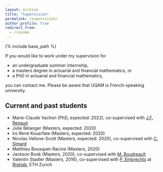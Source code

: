 ```yaml
---
layout: archive
title: "Supervision"
permalink: /supervision/
author_profile: true
redirect_from:
  - /resume
---
```


{% include base_path %}

If you would like to work under my supervision for
- an undergraduate summer internship,
- a masters degree in actuarial and financial mathematics, or
- a PhD in actuarial and financial mathematics,

you can contact me. Please be aware that UQAM is French-speaking university.


## Current and past students

- Marie-Claude Vachon (PhD, expected: 2022), co-supervised with [J.F. Renaud](http://profmath.uqam.ca/~renaudjf/home.html)
- Julie Bélanger (Masters, expected: 2020)
- Iro René Kouarfate (Masters, expected: 2020)
- Nicolas Vellone-Scott (Masters, expected: 2020), co-supervised with [C. Simard](https://professeurs.uqam.ca/professeur/simard.clarence/)
- Matthieu Bousquet-Racine (Masters, 2020)
- Jackson Book (Masters, 2020), co-supervised with [M. Boudreault](http://quantact.uqam.ca/pages/membres/boudreault.html)
- Valentin Stadler (Masters, 2016), co-supervised with [P. Embrechts](https://people.math.ethz.ch/~embrecht/) at [Risklab](https://risklab.ch/), ETH Zurich

